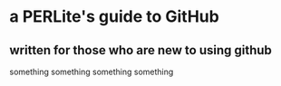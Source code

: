 # a PERLite's guide to GitHub
## written for those who are new to using github

something something
something something
